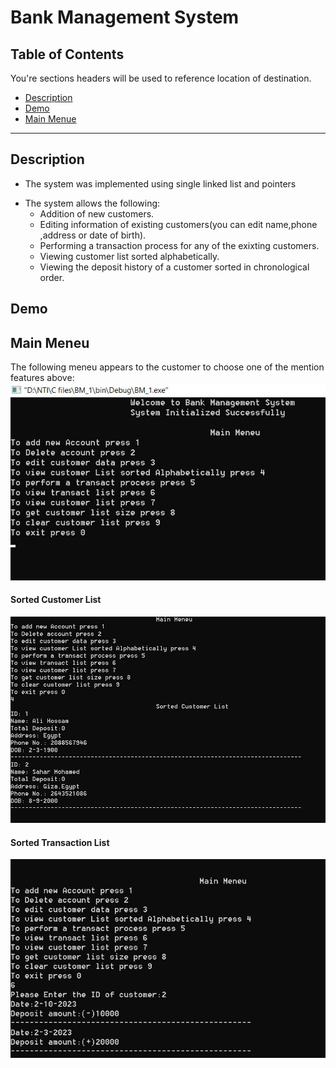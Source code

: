 # Bank Management System
## Table of Contents
You're sections headers will be used to reference location of destination.

- [Description](#Description)
- [Demo](#Demo)
- [Main Menue](##MainMenue)
---
## Description
* The system was implemented using single linked list and pointers
- The system allows the following:
  - Addition of new customers.
  - Editing information of existing customers(you can edit name,phone ,address or date of birth).
  - Performing a transaction process for any of the exixting customers.
  - Viewing customer list sorted alphabetically.
  - Viewing the deposit history of a customer sorted in chronological order.
## Demo
## Main Meneu
The following meneu appears to the customer to choose one of the mention features above:
<img src="https://github.com/Sara-Habo/C/blob/main/Demo_Images/Menue_list.jpg"/>

#### Sorted Customer List
<img src="https://github.com/Sara-Habo/C/blob/main/Demo_Images/customer_list.jpg"/>

#### Sorted Transaction List
<img src="https://github.com/Sara-Habo/C/blob/main/Demo_Images/transact_list.jpg"/>
